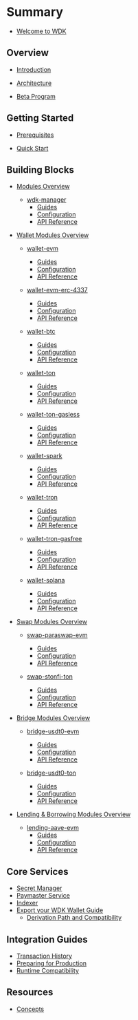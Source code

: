 # Summary
* [Welcome to WDK](README.md)

## Overview
* [Introduction](overview/introduction.md)
<!-- * [Recommended Reading Order](overview/reading-order.md) -->
<!-- * [Conceptual Flow](overview/conceptual-flow.md) -->
* [Architecture](overview/architecture.md)
<!-- * [Key Terminology](overview/key-terminology.md) -->
* [Beta Program](overview/beta-program.md)

## Getting Started
* [Prerequisites](getting-started/prerequisites.md)
<!-- * [Quick Start](getting-started/quick-start.md) -->
* [Quick Start](getting-started/quick-start-advance.md)

## Building Blocks
* [Modules Overview](wdk-modules/overview.md)
  * [wdk-manager](wdk-modules/wallet-modules/wdk-core/overview.md)
    * [Guides](wdk-modules/wallet-modules/wdk-core/guides.md)
    * [Configuration](wdk-modules/wallet-modules/wdk-core/configuration.md)
    * [API Reference](wdk-modules/wallet-modules/wdk-core/api-reference.md)
* [Wallet Modules Overview](wdk-modules/wallet-modules/overview.md)
  * [wallet-evm](wdk-modules/wallet-modules/wallet-evm/overview.md)
    * [Guides](wdk-modules/wallet-modules/wallet-evm/guides.md)
    * [Configuration](wdk-modules/wallet-modules/wallet-evm/configuration.md)
    * [API Reference](wdk-modules/wallet-modules/wallet-evm/api-reference.md)

  * [wallet-evm-erc-4337](wdk-modules/wallet-modules/wallet-evm-erc-4337/overview.md)
    * [Guides](wdk-modules/wallet-modules/wallet-evm-erc-4337/guides.md)
    * [Configuration](wdk-modules/wallet-modules/wallet-evm-erc-4337/configuration.md)
    * [API Reference](wdk-modules/wallet-modules/wallet-evm-erc-4337/api-reference.md)

  * [wallet-btc](wdk-modules/wallet-modules/wallet-btc/overview.md)
    * [Guides](wdk-modules/wallet-modules/wallet-btc/guides.md)
    * [Configuration](wdk-modules/wallet-modules/wallet-btc/configuration.md)
    * [API Reference](wdk-modules/wallet-modules/wallet-btc/api-reference.md)

  * [wallet-ton](wdk-modules/wallet-modules/wallet-ton/overview.md)
    * [Guides](wdk-modules/wallet-modules/wallet-ton/guides.md)
    * [Configuration](wdk-modules/wallet-modules/wallet-ton/configuration.md)
    * [API Reference](wdk-modules/wallet-modules/wallet-ton/api-reference.md)

  * [wallet-ton-gasless](wdk-modules/wallet-modules/wallet-ton-gasless/overview.md)
    * [Guides](wdk-modules/wallet-modules/wallet-ton-gasless/guides.md)
    * [Configuration](wdk-modules/wallet-modules/wallet-ton-gasless/configuration.md)
    * [API Reference](wdk-modules/wallet-modules/wallet-ton-gasless/api-reference.md)

  * [wallet-spark](wdk-modules/wallet-modules/wallet-spark/overview.md)
    * [Guides](wdk-modules/wallet-modules/wallet-spark/guides.md)
    * [Configuration](wdk-modules/wallet-modules/wallet-spark/configuration.md)
    * [API Reference](wdk-modules/wallet-modules/wallet-spark/api-reference.md)

  * [wallet-tron](wdk-modules/wallet-modules/wallet-tron/overview.md)
    * [Guides](wdk-modules/wallet-modules/wallet-tron/guides.md)
    * [Configuration](wdk-modules/wallet-modules/wallet-tron/configuration.md)
    * [API Reference](wdk-modules/wallet-modules/wallet-tron/api-reference.md)

  * [wallet-tron-gasfree](wdk-modules/wallet-modules/wallet-tron-gasfree/overview.md)
    * [Guides](wdk-modules/wallet-modules/wallet-tron-gasfree/guides.md)
    * [Configuration](wdk-modules/wallet-modules/wallet-tron-gasfree/configuration.md)
    * [API Reference](wdk-modules/wallet-modules/wallet-tron-gasfree/api-reference.md)

  * [wallet-solana](wdk-modules/wallet-modules/wallet-solana/overview.md)
    * [Guides](wdk-modules/wallet-modules/wallet-solana/guides.md)
    * [Configuration](wdk-modules/wallet-modules/wallet-solana/configuration.md)
    * [API Reference](wdk-modules/wallet-modules/wallet-solana/api-reference.md)

* [Swap Modules Overview](wdk-modules/swap-modules/overview.md)
  * [swap-paraswap-evm](wdk-modules/swap-modules/wdk-protocol-swap-paraswap-evm/overview.md)
    * [Guides](wdk-modules/swap-modules/wdk-protocol-swap-paraswap-evm/guides.md)
    * [Configuration](wdk-modules/swap-modules/wdk-protocol-swap-paraswap-evm/configuration.md)
    * [API Reference](wdk-modules/swap-modules/wdk-protocol-swap-paraswap-evm/api-reference.md)
  
  * [swap-stonfi-ton](wdk-modules/swap-modules/wdk-protocol-swap-stonfi-ton/overview.md)
    * [Guides](wdk-modules/swap-modules/wdk-protocol-swap-stonfi-ton/guides.md)
    * [Configuration](wdk-modules/swap-modules/wdk-protocol-swap-stonfi-ton/configuration.md)
    * [API Reference](wdk-modules/swap-modules/wdk-protocol-swap-stonfi-ton/api-reference.md)

* [Bridge Modules Overview](wdk-modules/bridge-modules/overview.md)
  * [bridge-usdt0-evm](wdk-modules/bridge-modules/wdk-protocol-bridge-usdt0-evm/overview.md)
    * [Guides](wdk-modules/bridge-modules/wdk-protocol-bridge-usdt0-evm/guides.md)
    * [Configuration](wdk-modules/bridge-modules/wdk-protocol-bridge-usdt0-evm/configuration.md)
    * [API Reference](wdk-modules/bridge-modules/wdk-protocol-bridge-usdt0-evm/api-reference.md)

  * [bridge-usdt0-ton](wdk-modules/bridge-modules/wdk-protocol-bridge-usdt0-ton/overview.md)
    * [Guides](wdk-modules/bridge-modules/wdk-protocol-bridge-usdt0-ton/guides.md)
    * [Configuration](wdk-modules/bridge-modules/wdk-protocol-bridge-usdt0-ton/configuration.md)
    * [API Reference](wdk-modules/bridge-modules/wdk-protocol-bridge-usdt0-ton/api-reference.md)

* [Lending & Borrowing Modules Overview](wdk-modules/lending-modules/overview.md)
  * [lending-aave-evm](wdk-modules/lending-modules/wdk-protocol-lending-aave-evm/overview.md)
    * [Guides](wdk-modules/lending-modules/wdk-protocol-lending-aave-evm/guides.md)
    * [Configuration](wdk-modules/lending-modules/wdk-protocol-lending-aave-evm/configuration.md)
    * [API Reference](wdk-modules/bridge-modules/wdk-protocol-lending-aave-evm/api-reference.md)



## Core Services
* [Secret Manager](documentation/secret-manager.md)
* [Paymaster Service](documentation/paymaster.md)
* [Indexer](documentation/indexer-overview.md)
* [Export your WDK Wallet Guide](documentation/recover-guide.md)
  * [Derivation Path and Compatibility](documentation/export-guide.md)

<!-- ## Indexer
* [Overview](documentation/indexer.md)
* [Quick Start](documentation/indexer/indexer-quick-start.md)
* [API Reference](documentation/indexer/indexer-api-reference.md)
* [Configuration](documentation/indexer/indexer-configuration.md) -->
<!-- * [Deployment](documentation/indexer/indexer-deployment.md)
* [Performance](documentation/indexer/indexer-performance.md)
* [Monitoring](documentation/indexer/indexer-monitoring.md)
* [Troubleshooting](documentation/indexer/indexer-troubleshooting.md) 
* [Testing Strategies](documentation/indexer/indexer-testing.md)-->
<!-- * [Chain-Specific Indexers](documentation/indexer/)
  * [Bitcoin](documentation/indexer/indexer-btc.md)
  * [EVM Chains](documentation/indexer/indexer-evm.md)
  * [Solana](documentation/indexer/indexer-solana.md)
  * [Spark](documentation/indexer/indexer-spark.md)
  * [TON](documentation/indexer/indexer-ton.md)
  * [TRON](documentation/indexer/indexer-tron.md)
  * [Extending to New Chains](documentation/indexer/indexer-extending.md) -->

## Integration Guides
* [Transaction History](documentation/transaction-history.md)
  <!-- * [UI Patterns](documentation/transaction-history-ui-patterns.md)
  * [Code Examples](documentation/transaction-history-examples.md) -->
* [Preparing for Production](documentation/preparing-for-production.md)
* [Runtime Compatibility](documentation/using-bare-runtime.md)


<!-- ## Integration Examples

* React
* React Native -->

## Resources
* [Concepts](resources/concepts.md)
